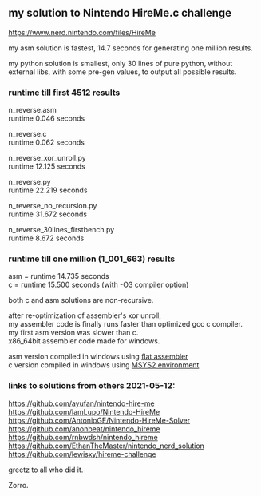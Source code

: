 ## my solution to Nintendo HireMe.c challenge  
https://www.nerd.nintendo.com/files/HireMe

my asm solution is fastest, 14.7 seconds for generating one million results.  

my python solution is smallest, only 30 lines of pure python, without external libs, with some pre-gen values, to output all possible results.  

### runtime till first 4512 results

n_reverse.asm  
runtime 0.046 seconds  

n_reverse.c  
runtime 0.062 seconds  

n_reverse_xor_unroll.py  
runtime 12.125 seconds  

n_reverse.py  
runtime 22.219 seconds  

n_reverse_no_recursion.py  
runtime 31.672 seconds  

n_reverse_30lines_firstbench.py  
runtime 8.672 seconds  

### runtime till one million (1_001_663) results
asm = runtime 14.735 seconds  
c   = runtime 15.500 seconds (with -O3 compiler option)  

both c and asm solutions are non-recursive.  

after re-optimization of assembler's xor unroll,  
my assembler code is finally runs faster than optimized gcc c compiler.  
my first asm version was slower than c.  
x86_64bit assembler code made for windows.  

asm version compiled in windows using [flat assembler](https://github.com/tgrysztar)  
c   version compiled in windows using [MSYS2 environment](https://www.msys2.org)  

### links to solutions from others 2021-05-12:
https://github.com/ayufan/nintendo-hire-me  
https://github.com/IamLupo/Nintendo-HireMe  
https://github.com/AntonioGE/Nintendo-HireMe-Solver  
https://github.com/anonbeat/nintendo_hireme  
https://github.com/rnbwdsh/nintendo_hireme  
https://github.com/EthanTheMaster/nintendo_nerd_solution  
https://github.com/lewisxy/hireme-challenge  

greetz to all who did it.  

Zorro.  
